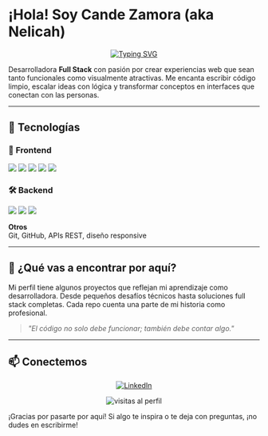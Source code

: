 # ¡Hola! Soy Cande Zamora (aka Nelicah)

<p align="center">
 <a href="https://git.io/typing-svg"><img src="https://readme-typing-svg.demolab.com?font=Fira+Code&pause=1000&width=435&lines=Full+Stack+Developer+junior+%F0%9F%91%A9%F0%9F%8F%BB%E2%80%8D%F0%9F%92%BB" alt="Typing SVG" /></a>
</p>

Desarrolladora **Full Stack** con pasión por crear experiencias web que sean tanto funcionales como visualmente atractivas. Me encanta escribir código limpio, escalar ideas con lógica y transformar conceptos en interfaces que conectan con las personas.

---

## 🧠 Tecnologías

### 🎨 **Frontend**

<p>
  <img src="https://img.shields.io/badge/HTML5-E34F26?style=for-the-badge&logo=html5&logoColor=white"/>
  <img src="https://img.shields.io/badge/CSS3-1572B6?style=for-the-badge&logo=css3&logoColor=white"/>
  <img src="https://img.shields.io/badge/Sass-CC6699?style=for-the-badge&logo=sass&logoColor=white"/>
  <img src="https://img.shields.io/badge/JavaScript-F7DF1E?style=for-the-badge&logo=javascript&logoColor=black"/>
  <img src="https://img.shields.io/badge/React-61DAFB?style=for-the-badge&logo=react&logoColor=black"/>
</p>

### 🛠 **Backend**

<p>
  <img src="https://img.shields.io/badge/Node.js-339933?style=for-the-badge&logo=node.js&logoColor=white"/>
  <img src="https://img.shields.io/badge/Express.js-000000?style=for-the-badge&logo=express&logoColor=white"/>
  <img src="https://img.shields.io/badge/MySQL-4479A1?style=for-the-badge&logo=mysql&logoColor=white"/>
</p>

**Otros**  
Git, GitHub, APIs REST, diseño responsive

---

## 🚀 ¿Qué vas a encontrar por aquí?

Mi perfil tiene algunos proyectos que reflejan mi aprendizaje como desarrolladora. Desde pequeños desafíos técnicos hasta soluciones full stack completas. Cada repo cuenta una parte de mi historia como profesional.

> *"El código no solo debe funcionar; también debe contar algo."*

---

## 📫 Conectemos

<p align="center">
  <a href="https://www.linkedin.com/in/cande-zamora-125301349" target="_blank" rel="noopener noreferrer">
    <img src="https://img.shields.io/badge/LinkedIn-0077B5?style=for-the-badge&logo=linkedin&logoColor=white" alt="LinkedIn" />
  </a>
</p>


<p align="center">
  <img src="https://komarev.com/ghpvc/?username=nelicah&label=Visitas&color=blue&style=flat" alt="visitas al perfil"/>
</p>

¡Gracias por pasarte por aquí! Si algo te inspira o te deja con preguntas, ¡no dudes en escribirme!
